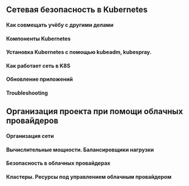 ## Сетевая безопасность в Kubernetes

#### Как совмещать учёбу с другими делами
#### Компоненты Kubernetes
#### Установка Kubernetes с помощью kubeadm, kubespray.
#### Как работает сеть в K8S
#### Обновление приложений
#### Troubleshooting

## Организация проекта при помощи облачных провайдеров

#### Организация сети
#### Вычислительные мощности. Балансировщики нагрузки
#### Безопасность в облачных провайдерах
#### Кластеры. Ресурсы под управлением облачным провайдером
